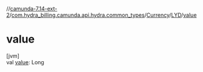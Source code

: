 //[camunda-7.14-ext-2](../../../../index.md)/[com.hydra_billing.camunda.api.hydra.common_types](../../index.md)/[Currency](../index.md)/[LYD](index.md)/[value](value.md)

# value

[jvm]\
val [value](value.md): Long
